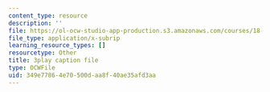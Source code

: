 ```yaml
---
content_type: resource
description: ''
file: https://ol-ocw-studio-app-production.s3.amazonaws.com/courses/18-03sc-differential-equations-fall-2011/349e77864e70500daa8f40ae35afd3aa_Wz1d0rHn_fU.vtt
file_type: application/x-subrip
learning_resource_types: []
resourcetype: Other
title: 3play caption file
type: OCWFile
uid: 349e7786-4e70-500d-aa8f-40ae35afd3aa
---
```

